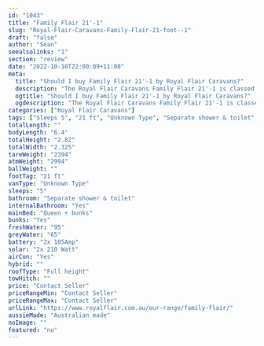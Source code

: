 ```yaml
---
id: "1043"
title: "Family Flair 21'-1"
slug: "Royal-Flair-Caravans-Family-Flair-21-foot--1"
draft: "false"
author: "Sean"
seealsolinks: "1"
section: "review"
date: "2022-10-10T22:00:09+11:00"
meta:
  title: "Should I buy Family Flair 21'-1 by Royal Flair Caravans?"
  description: "The Royal Flair Caravans Family Flair 21'-1 is classed as Unknown Type, and sleeps 5 people. It is Australian made and comes in at 21 ft. It generally has Separate shower & toilet."
  ogtitle: "Should I buy Family Flair 21'-1 by Royal Flair Caravans?"
  ogdescription: "The Royal Flair Caravans Family Flair 21'-1 is classed as Unknown Type, and sleeps 5 people. It is Australian made and comes in at 21 ft. It generally has Separate shower & toilet."
categories: ["Royal Flair Caravans"]
tags: ["Sleeps 5", "21 ft", "Unknown Type", "Separate shower & toilet", "Full height", "Price Unknown", "Australian made"]
totalLength: ""
bodyLength: "6.4"
totalHeight: "2.82"
totalWidth: "2.325"
tareWeight: "2394"
atmWeight: "2994"
ballWeight: ""
footTag: "21 ft"
vanType: "Unknown Type"
sleeps: "5"
bathroom: "Separate shower & toilet"
internalBathroom: "Yes"
mainBed: "Queen + bunks"
bunks: "Yes"
freshWater: "95"
greyWater: "65"
battery: "2x 105Amp"
solar: "2x 210 Watt"
airCon: "Yes"
hybrid: ""
roofType: "Full height"
towHitch: ""
price: "Contact Seller"
priceRangeMin: "Contact Seller"
priceRangeMax: "Contact Seller"
urlLink: "https://www.royalflair.com.au/our-range/family-flair/"
aussieMade: "Australian made"
noImage: ""
featured: "no"
---
```

